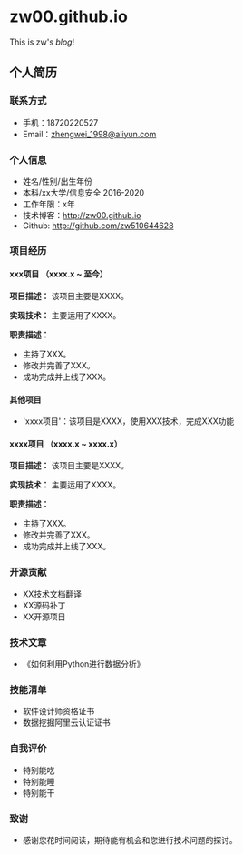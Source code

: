 # zw00.github.io
This is zw's *blog*!
## 个人简历

### 联系方式
- 手机：18720220527
- Email：zhengwei_1998@aliyun.com

### 个人信息
- 姓名/性别/出生年份
- 本科/xx大学/信息安全 2016-2020
- 工作年限：x年
- 技术博客：http://zw00.github.io
- Github: http://github.com/zw510644628

### 项目经历
#### xxx项目 （xxxx.x ~ 至今）
**项目描述：**
该项目主要是XXXX。

**实现技术：**
主要运用了XXXX。

**职责描述：**
- 主持了XXX。
- 修改并完善了XXX。
- 成功完成并上线了XXX。


#### 其他项目
- 'xxxx项目'：该项目是XXXX，使用XXX技术，完成XXX功能

#### xxxx项目 （xxxx.x ~ xxxx.x）
**项目描述：**
该项目主要是XXXX。

**实现技术：**
主要运用了XXXX。

**职责描述：**
- 主持了XXX。
- 修改并完善了XXX。
- 成功完成并上线了XXX。


### 开源贡献
- XX技术文档翻译
- XX源码补丁
- XX开源项目

### 技术文章
- 《如何利用Python进行数据分析》

### 技能清单
- 软件设计师资格证书
- 数据挖掘阿里云认证证书

### 自我评价
- 特别能吃
- 特别能睡
- 特别能干

### 致谢
- 感谢您花时间阅读，期待能有机会和您进行技术问题的探讨。

